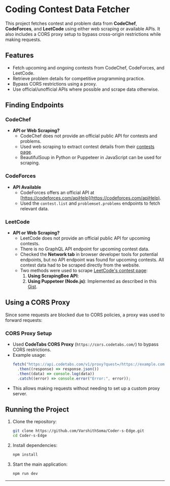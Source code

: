 # Coding Contest Data Fetcher

This project fetches contest and problem data from **CodeChef**, **CodeForces**, and **LeetCode** using either web scraping or available APIs. It also includes a CORS proxy setup to bypass cross-origin restrictions while making requests.

## Features

- Fetch upcoming and ongoing contests from CodeChef, CodeForces, and LeetCode.
- Retrieve problem details for competitive programming practice.
- Bypass CORS restrictions using a proxy.
- Use official/unofficial APIs where possible and scrape data otherwise.

## Finding Endpoints

### CodeChef

- **API or Web Scraping?**
  - CodeChef does not provide an official public API for contests and problems.
  - Used web scraping to extract contest details from their [contests page](https://www.codechef.com/contests).
  - BeautifulSoup in Python or Puppeteer in JavaScript can be used for scraping.

### CodeForces

- **API Available**
  - CodeForces offers an official API at [https://codeforces.com/apiHelp](https://codeforces.com/apiHelp).
  - Used the `contest.list` and `problemset.problems` endpoints to fetch relevant data.

### LeetCode

- **API or Web Scraping?**
  - LeetCode does not provide an official public API for upcoming contests.
  - There is no GraphQL API endpoint for upcoming contest data.
  - Checked the **Network tab** in browser developer tools for potential endpoints, but no API endpoint was found for upcoming contests. All contest data had to be scraped directly from the website.
  - Two methods were used to scrape [LeetCode's contest page](https://leetcode.com/contest/):
    1. **Using ScrapingBee API**:
    2. **Using Puppeteer (Node.js)**: Implemented as described in this [Gist](https://gist.github.com/VarshithSoma/0cda3f37a4df35d631faa79b9a83d2cb).

## Using a CORS Proxy

Since some requests are blocked due to CORS policies, a proxy was used to forward requests:

### CORS Proxy Setup

- Used **CodeTabs CORS Proxy** (`https://cors.codetabs.com/`) to bypass CORS restrictions.
- Example usage:
  ```javascript
  fetch("https://api.codetabs.com/v1/proxy?quest=/https://example.com/api")
    .then((response) => response.json())
    .then((data) => console.log(data))
    .catch((error) => console.error("Error:", error));
  ```
- This allows making requests without needing to set up a custom proxy server.

## Running the Project

1. Clone the repository:
   ```bash
   git clone https://github.com/VarshithSoma/Coder-s-Edge.git
   cd Coder-s-Edge
   ```
2. Install dependencies:
   ```bash
   npm install
   ```
3. Start the main application:
   ```bash
   npm run dev
   ```

---
